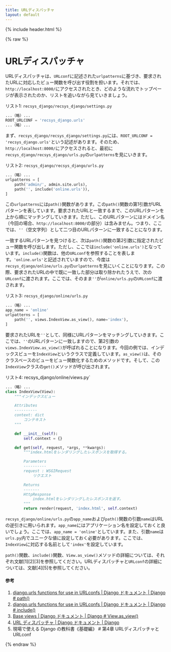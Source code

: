 ```yaml
---
title: URLディスパッチャ
layout: default
---
```


{% include header.html %}

{% raw %}

# URLディスパッチャ

URLディスパッチャは、`URLconf`に記述された`urlpatterns`に基づき、要求されたURLに対応したビュー関数を呼び出す役割を担います。それでは、`http://localhost:8000/`にアクセスされたとき、どのような流れでトップページが表示されたのか、リストを追いながら見ていきましょう。

リスト1: `recsys_django/recsys_django/settings.py`
```py
...（略）...
ROOT_URLCONF = 'recsys_django.urls'
...（略）...
```

まず、`recsys_django/recsys_django/settings.py`には、`ROOT_URLCONF = 'recsys_django.urls'`という記述があります。そのため、`http://localhost:8000/`にアクセスされると、最初に`recsys_django/recsys_django/urls.py`の`urlpatterns`を見にいきます。

リスト2: `recsys_django/recsys_django/urls.py`
```py
...（略）...
urlpatterns = [
    path('admin/', admin.site.urls),
    path('', include('online.urls')),
]
```

この`urlpatterns`には`path()`関数があります。この`path()`関数の第1引数がURLパターンを表しています。要求されたURLと一致するまで、このURLパターンを上から順にマッチングしていきます。ただし、このURLパターンにはドメイン名（今回の場合、`http://localhost:8000/`の部分）は含みません。つまり、ここでは、`''`（空文字列）として二つ目のURLパターンに一致することになります。

一致するURLパターンを見つけると、次は`path()`関数の第2引数に指定されたビュー関数を呼び出します。ただし、ここでは`include('online.urls')`となっています。`include()`関数は、他の`URLconf`を参照することを表します。`'online.urls'`と記述されていますので、今度は`recsys_django/online/urls.py`の`urlpatterns`を見にいくことになります。この際、要求されたURLの中で既に一致した部分は取り除かれたうえで、次の`URLconf`に渡されます。ここでは、そのまま`''`が`online/urls.py`の`URLconf`に渡されます。

リスト3: `recsys_django/online/urls.py`
```py
...（略）...
app_name = 'online'
urlpatterns = [
    path('', views.IndexView.as_view(), name='index'),
]
```

要求されたURLを`''`として、同様にURLパターンをマッチングしていきます。ここでは、`''`のURLパターンに一致しますので、第2引数の`views.IndexView.as_view()`が呼ばれることになります。今回の例では、インデックスビューを`IndexView`というクラスで定義しています。`as_view()`は、そのクラスベースのビューをビュー関数化するためのメソッドです。そして、この`IndexView`クラスの`get()`メソッドが呼び出されます。

リスト4: recsys_django/online/views.py`
```py
...（略）...
class IndexView(View):
    """インデックスビュー

    Attributes
    ----------
    context: dict
        コンテキスト
    """

    def __init__(self):
        self.context = {}

    def get(self, request, *args, **kwargs):
        """index.htmlをレンダリングしたレスポンスを取得する。

        Parameters
        ----------
        request : WSGIRequest
            リクエスト

        Returns
        -------
        HttpResponse
            index.htmlをレンダリングしたレスポンスを返す。
        """
        return render(request, 'index.html', self.context)
```

`recsys_django/online/urls.py`の`app_name`および`path()`関数の引数`name`はURLの逆引きに用いられます。`app_name`にはアプリケーション名を設定しておくと良いでしょう。ここでは、`app_name = 'online'`としています。また、引数`name`は`urls.py`内でユニークな値に設定しておく必要があります。ここでは、`IndexView`に対応する名前として`'index'`を設定しています。

`path()`関数、`include()`関数、`View.as_view()`メソッドの詳細については、それぞれ文献[1][2][3]を参照してください。URLディスパッチャと`URLconf`の詳細については、文献[4][5]を参照してください。

#### 参考
1. [django.urls functions for use in URLconfs \| Django ドキュメント \| Django # path()](https://docs.djangoproject.com/ja/4.1/ref/urls/#django.urls.path)
1. [django.urls functions for use in URLconfs \| Django ドキュメント \| Django # include()](https://docs.djangoproject.com/ja/4.1/ref/urls/#django.urls.include)
1. [Base views \| Django ドキュメント \| Django # View.as_view()](https://docs.djangoproject.com/ja/4.1/ref/class-based-views/base/#django.views.generic.base.View.as_view)
1. [URL ディスパッチャ \| Django ドキュメント \| Django](https://docs.djangoproject.com/ja/4.1/topics/http/urls/)
1. 現場で使える Django の教科書《基礎編》 # 第4章 URLディスパッチャとURLconf

{% endraw %}
